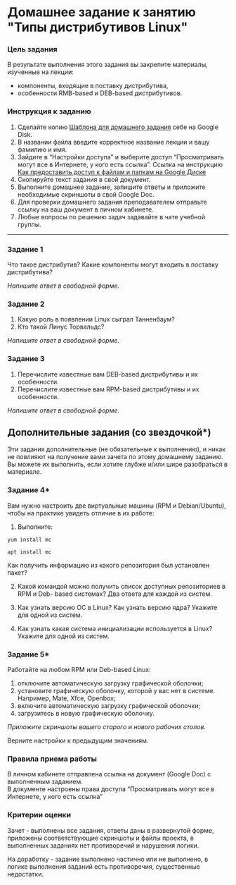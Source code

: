 # Домашнее задание к занятию "Типы дистрибутивов Linux"

### Цель задания

В результате выполнения этого задания вы закрепите материалы, изученные на лекции:
- компоненты, входящие в поставку дистрибутива,
- особенности RMB-based и DEB-based дистрибутивов.

### Инструкция к заданию

1. Сделайте копию [Шаблона для домашнего задания](https://docs.google.com/document/d/1youKpKm_JrC0UzDyUslIZW2E2bIv5OVlm_TQDvH5Pvs/edit) себе на Google Disk.
2. В названии файла введите корректное название лекции и вашу фамилию и имя.
3. Зайдите в “Настройки доступа” и выберите доступ “Просматривать могут все в Интернете, у кого есть ссылка”.
 Ссылка на инструкцию [Как предоставить доступ к файлам и папкам на Google Диске](https://support.google.com/docs/answer/2494822?hl=ru&co=GENIE.Platform%3DDesktop)
5. Скопируйте текст задания в свой документ.
6. Выполните домашнее задание, запишите ответы и приложите необходимые скриншоты в свой Google Doc.
7. Для проверки домашнего задания преподавателем отправьте ссылку на ваш документ в личном кабинете.
8. Любые вопросы по решению задач задавайте в чате учебной группы.

---
### Задание 1

Что такое дистрибутив? Какие компоненты могут входить в поставку дистрибутива?

*Напишите ответ в свободной форме.*


### Задание 2

1. Какую роль в появлении Linux сыграл Танненбаум?
2. Кто такой Линус Торвальдс?

*Напишите ответ в свободной форме.*


### Задание 3

1. Перечислите известные вам DEB-based дистрибутивы и их особенности.
2. Перечислите известные вам RPM-based дистрибутивы и их особенности.

*Напишите ответ в свободной форме.*


## Дополнительные задания (со звездочкой*)
Эти задания дополнительные (не обязательные к выполнению), и никак не повлияют на получение вами зачета по этому домашнему заданию. Вы можете их выполнить, если хотите глубже и/или шире разобраться в материале.

### Задание 4*

Вам нужно настроить две виртуальные машины (RPM и Debian/Ubuntu), чтобы на практике увидеть отличие в их работе:

1. Выполните:

`yum install mc`

`apt install mc`

Как получить информацию из какого репозитория был установлен пакет?

2. Какой командой можно получить список доступных репозиториев в RPM и Deb- based системах? Два ответа для каждой из систем.

3. Как узнать версию ОС в Linux? Как узнать версию ядра? Укажите для одной из систем.

4. Как узнать какая система инициализации используется в Linux? Укажите для одной из систем.

### Задание 5* 

Работайте на любом RPM или Deb-based Linux:

1) отключите автоматическую загрузку графической оболочки;
2) установите графическую оболочку, которой у вас нет в системе. Например, Mate, Xfce, Openbox;
3) включите автоматическую загрузку графической оболочки;
4) загрузитесь в новую графическую оболочку.

*Приложите скриншоты вашего старого и нового рабочих столов.*

Верните настройки к предыдущим значениям.


### Правила приема работы

В личном кабинете отправлена ссылка на документ (Google Doc) с выполненным заданием.  
В документе настроены права доступа “Просматривать могут все в Интернете, у кого есть ссылка”

### Критерии оценки

Зачет - выполнены все задания, ответы даны в развернутой форме, приложены соответствующие скриншоты и файлы проекта, в выполненных заданиях нет противоречий и нарушения логики.

На доработку - задание выполнено частично или не выполнено, в логике выполнения заданий есть противоречия, существенные недостатки.


